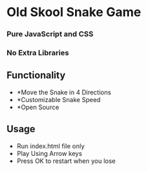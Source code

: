 # Old Skool Snake Game
### Pure JavaScript and CSS</br>
### No Extra Libraries 

## Functionality
- *Move the Snake in 4 Directions
- *Customizable Snake Speed
- *Open Source

## Usage
- Run index.html file only
- Play Using Arrow keys
- Press OK to restart when you lose 


